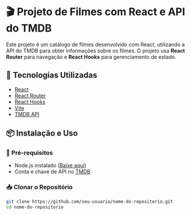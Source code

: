# 🎬 Projeto de Filmes com React e API do TMDB  

Este projeto é um catálogo de filmes desenvolvido com React, utilizando a API do TMDB para obter informações sobre os filmes. O projeto usa **React Router** para navegação e **React Hooks** para gerenciamento de estado.

## 🚀 Tecnologias Utilizadas  

- [React](https://react.dev/)  
- [React Router](https://reactrouter.com/)  
- [React Hooks](https://react.dev/reference/react)  
- [Vite](https://vitejs.dev/)  
- [TMDB API](https://www.themoviedb.org/documentation/api)  

## 📦 Instalação e Uso  

### 🔧 Pré-requisitos  

- Node.js instalado ([Baixe aqui](https://nodejs.org/))  
- Conta e chave de API no [TMDB](https://www.themoviedb.org/)  

### 📥 Clonar o Repositório  

```bash
git clone https://github.com/seu-usuario/nome-do-repositorio.git
cd nome-do-repositorio
